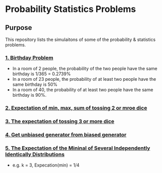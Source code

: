 # Probability Statistics Problems

## Purpose
This repository lists the simulaitons of some of the probability & statistics problems.

### [1. Birthday Problem](https://github.com/xslittlemaggie/Probability-Statistics-Problems/blob/master/Birthday_problem.ipynb)
- In a room of 2 people, the probability of the two people have the same birthday is 1/365 = 0.2739%
- In a room of 23 people, the probability of at least two people have the same birthday is 50%
- In a room of 40, the probability of at least two people have the same birthday is 90%.

### [2. Expectation of min, max, sum of tossing 2 or mroe dice](https://github.com/xslittlemaggie/Probability-Statistics-Problems/blob/master/Expectation%20of%20min%20max%20sum%20of%20tossing%202%20or%20more%20dice.ipynb)

### [3. The expectation of tossing 3 or more dice](https://github.com/xslittlemaggie/Probability-Statistics-Problems/blob/master/Strategy%20when%20to%20stop%20when%20tossing%203%20dice.ipynb)

### [4. Get unbiased generator from biased generator](https://github.com/xslittlemaggie/Probability-Statistics-Problems/blob/master/From_biased_to_unbiased_generator.ipynb)

### [5. The Expectation of the Mininal of Several Independently Identically Distributions](https://github.com/xslittlemaggie/Probability-Statistics-Problems/blob/master/%E5%A4%9A%E4%B8%AA%E7%8B%AC%E7%AB%8B%E5%90%8C%E5%88%86%E5%B8%83%E6%9C%80%E5%B0%8F_%E5%A4%A7%E6%9C%9F%E6%9C%9B.ipynb)

 - e.g. k = 3, Expecation(min) = 1/4
